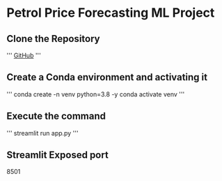 # Petrol Price Forecasting ML Project

## Clone the Repository
'''
[GitHub](https://github.com/nikhil-xyz/Petrol-Price-Forecasting.git)
'''

## Create a Conda environment and activating it
'''
conda create -n venv python=3.8 -y
conda activate venv
'''

## Execute the command
'''
streamlit run app.py
'''

## Streamlit Exposed port
8501

